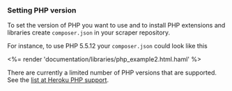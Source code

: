 ### Setting PHP version
To set the version of PHP you want to use and to install PHP extensions and libraries
create `composer.json` in your scraper repository.

For instance, to use PHP 5.5.12 your `composer.json` could look like this

<%= render 'documentation/libraries/php_example2.html.haml' %>

There are currently a limited number of PHP versions that are supported. See the [list at Heroku PHP support](https://devcenter.heroku.com/articles/php-support#supported-versions).
